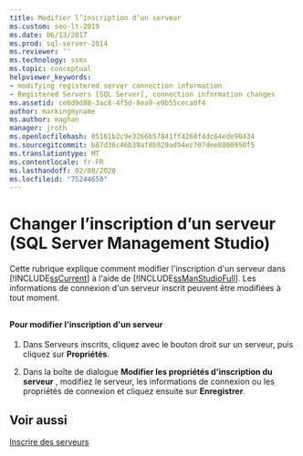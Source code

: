 ```yaml
---
title: Modifier l’inscription d’un serveur
ms.custom: seo-lt-2019
ms.date: 06/13/2017
ms.prod: sql-server-2014
ms.reviewer: ''
ms.technology: ssms
ms.topic: conceptual
helpviewer_keywords:
- modifying registered server connection information
- Registered Servers [SQL Server], connection information changes
ms.assetid: ce6d9d88-3ac8-4f5d-8ea9-e9b55ceca0f4
author: markingmyname
ms.author: maghan
manager: jroth
ms.openlocfilehash: 05161b2c9e3266b57841ff4268f4dc64ede90434
ms.sourcegitcommit: b87d36c46b39af8b929ad94ec707dee8800950f5
ms.translationtype: MT
ms.contentlocale: fr-FR
ms.lasthandoff: 02/08/2020
ms.locfileid: "75244650"
---
```

# <a name="change-a-server39s-registration-sql-server-management-studio"></a>Changer l’inscription d’un serveur (SQL Server Management Studio)
  Cette rubrique explique comment modifier l'inscription d'un serveur dans [!INCLUDE[ssCurrent](../../includes/sscurrent-md.md)] à l'aide de [!INCLUDE[ssManStudioFull](../../includes/ssmanstudiofull-md.md)]. Les informations de connexion d'un serveur inscrit peuvent être modifiées à tout moment.  
  
##  <a name="SSMSProcedure"></a>  
  
#### <a name="to-change-a-servers-registration"></a>Pour modifier l'inscription d'un serveur  
  
1.  Dans Serveurs inscrits, cliquez avec le bouton droit sur un serveur, puis cliquez sur **Propriétés**.  
  
2.  Dans la boîte de dialogue **Modifier les propriétés d'inscription du serveur** , modifiez le serveur, les informations de connexion ou les propriétés de connexion et cliquez ensuite sur **Enregistrer**.  
  
## <a name="see-also"></a>Voir aussi  
 [Inscrire des serveurs](register-servers.md)  
  
  
